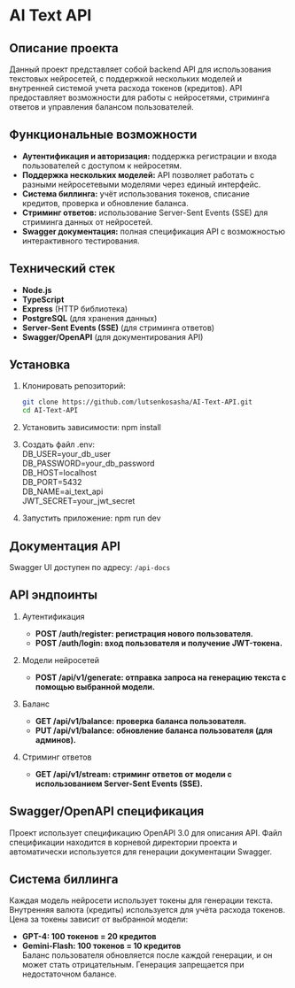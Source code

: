 # AI Text API

## Описание проекта

Данный проект представляет собой backend API для использования текстовых нейросетей, с поддержкой нескольких моделей и внутренней системой учета расхода токенов (кредитов). API предоставляет возможности для работы с нейросетями, стриминга ответов и управления балансом пользователей.

## Функциональные возможности
- **Аутентификация и авторизация:** поддержка регистрации и входа пользователей с доступом к нейросетям.
- **Поддержка нескольких моделей:** API позволяет работать с разными нейросетевыми моделями через единый интерфейс.
- **Система биллинга:** учёт использования токенов, списание кредитов, проверка и обновление баланса.
- **Стриминг ответов:** использование Server-Sent Events (SSE) для стриминга данных от нейросетей.
- **Swagger документация:** полная спецификация API с возможностью интерактивного тестирования.

## Технический стек
- **Node.js**
- **TypeScript**
- **Express** (HTTP библиотека)
- **PostgreSQL** (для хранения данных)
- **Server-Sent Events (SSE)** (для стриминга ответов)
- **Swagger/OpenAPI** (для документирования API)

## Установка

1. Клонировать репозиторий:
   ```bash
   git clone https://github.com/lutsenkosasha/AI-Text-API.git
   cd AI-Text-API

2. Установить зависимости:
    npm install

3. Создать файл .env:   
    DB_USER=your_db_user   
    DB_PASSWORD=your_db_password   
    DB_HOST=localhost   
    DB_PORT=5432   
    DB_NAME=ai_text_api   
    JWT_SECRET=your_jwt_secret   

4. Запустить приложение:
    npm run dev

## Документация API

Swagger UI доступен по адресу: `/api-docs`


## API эндпоинты
1. Аутентификация
   - **POST /auth/register: регистрация нового пользователя.**
   - **POST /auth/login: вход пользователя и получение JWT-токена.**

2. Модели нейросетей
   - **POST /api/v1/generate: отправка запроса на генерацию текста с помощью выбранной модели.**
   
3. Баланс
   - **GET /api/v1/balance: проверка баланса пользователя.**
   - **PUT /api/v1/balance: обновление баланса пользователя (для админов).**

4. Стриминг ответов
   - **GET /api/v1/stream: стриминг ответов от модели с использованием Server-Sent Events (SSE).**

## Swagger/OpenAPI спецификация
Проект использует спецификацию OpenAPI 3.0 для описания API. Файл спецификации находится в корневой директории проекта и автоматически используется для генерации документации Swagger.

## Система биллинга
Каждая модель нейросети использует токены для генерации текста. Внутренняя валюта (кредиты) используется для учёта расхода токенов. Цена за токены зависит от выбранной модели:
- **GPT-4: 100 токенов = 20 кредитов**
- **Gemini-Flash: 100 токенов = 10 кредитов**   
Баланс пользователя обновляется после каждой генерации, и он может стать отрицательным. Генерация запрещается при недостаточном балансе.
